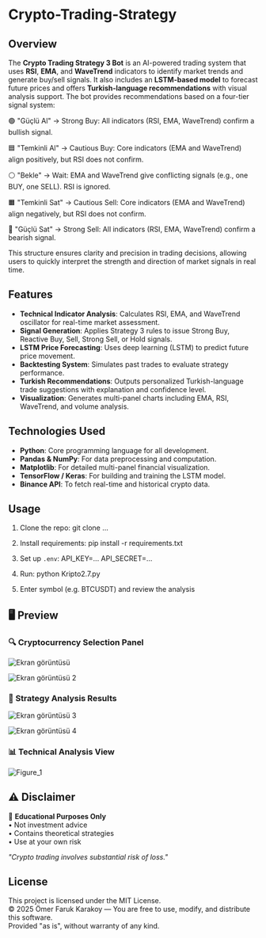 # Crypto-Trading-Strategy

## Overview

The **Crypto Trading Strategy 3 Bot** is an AI-powered trading system that uses **RSI**, **EMA**, and **WaveTrend** indicators to identify market trends and generate buy/sell signals. It also includes an **LSTM-based model** to forecast future prices and offers **Turkish-language recommendations** with visual analysis support.
The bot provides recommendations based on a four-tier signal system:

🟢 "Güçlü Al" → Strong Buy: All indicators (RSI, EMA, WaveTrend) confirm a bullish signal.

🟦 "Temkinli Al" → Cautious Buy: Core indicators (EMA and WaveTrend) align positively, but RSI does not confirm.

⚪ "Bekle" → Wait: EMA and WaveTrend give conflicting signals (e.g., one BUY, one SELL). RSI is ignored.

🟧 "Temkinli Sat" → Cautious Sell: Core indicators (EMA and WaveTrend) align negatively, but RSI does not confirm.

🔴 "Güçlü Sat" → Strong Sell: All indicators (RSI, EMA, WaveTrend) confirm a bearish signal.

This structure ensures clarity and precision in trading decisions, allowing users to quickly interpret the strength and direction of market signals in real time.



## Features

- **Technical Indicator Analysis**: Calculates RSI, EMA, and WaveTrend oscillator for real-time market assessment.
- **Signal Generation**: Applies Strategy 3 rules to issue Strong Buy, Reactive Buy, Sell, Strong Sell, or Hold signals.
- **LSTM Price Forecasting**: Uses deep learning (LSTM) to predict future price movement.
- **Backtesting System**: Simulates past trades to evaluate strategy performance.
- **Turkish Recommendations**: Outputs personalized Turkish-language trade suggestions with explanation and confidence level.
- **Visualization**: Generates multi-panel charts including EMA, RSI, WaveTrend, and volume analysis.

## Technologies Used

- **Python**: Core programming language for all development.
- **Pandas & NumPy**: For data preprocessing and computation.
- **Matplotlib**: For detailed multi-panel financial visualization.
- **TensorFlow / Keras**: For building and training the LSTM model.
- **Binance API**: To fetch real-time and historical crypto data.

## Usage

1. Clone the repo:
   git clone ...

2. Install requirements:
   pip install -r requirements.txt

3. Set up `.env`:
   API_KEY=...
   API_SECRET=...

4. Run:
   python Kripto2.7.py

5. Enter symbol (e.g. BTCUSDT) and review the analysis

## 🖥️ Preview 
### 🔍 Cryptocurrency Selection Panel
![Ekran görüntüsü](https://github.com/user-attachments/assets/82ad2ca1-9b2a-4b76-bb18-f5b1fd7170d1)

![Ekran görüntüsü 2](https://github.com/user-attachments/assets/21fbdab3-d403-4fc3-87ae-20241dd152d7)

### 🤖 Strategy Analysis Results
![Ekran görüntüsü 3](https://github.com/user-attachments/assets/b8d46f70-e666-4256-a4d9-8ac7afa02f9d)

![Ekran görüntüsü 4](https://github.com/user-attachments/assets/d7b18c2d-c4ec-4488-a366-d63a1e1db5b1)


### 📊 Technical Analysis View  
![Figure_1](https://github.com/user-attachments/assets/b594ef83-9ca7-430d-950f-6d31ccb48abb)

## ⚠️ Disclaimer

🚨 **Educational Purposes Only**  
• Not investment advice  
• Contains theoretical strategies  
• Use at your own risk  

*"Crypto trading involves substantial risk of loss."*


## License

This project is licensed under the MIT License.  
© 2025 Ömer Faruk Karakoy — You are free to use, modify, and distribute this software.  
Provided "as is", without warranty of any kind.
